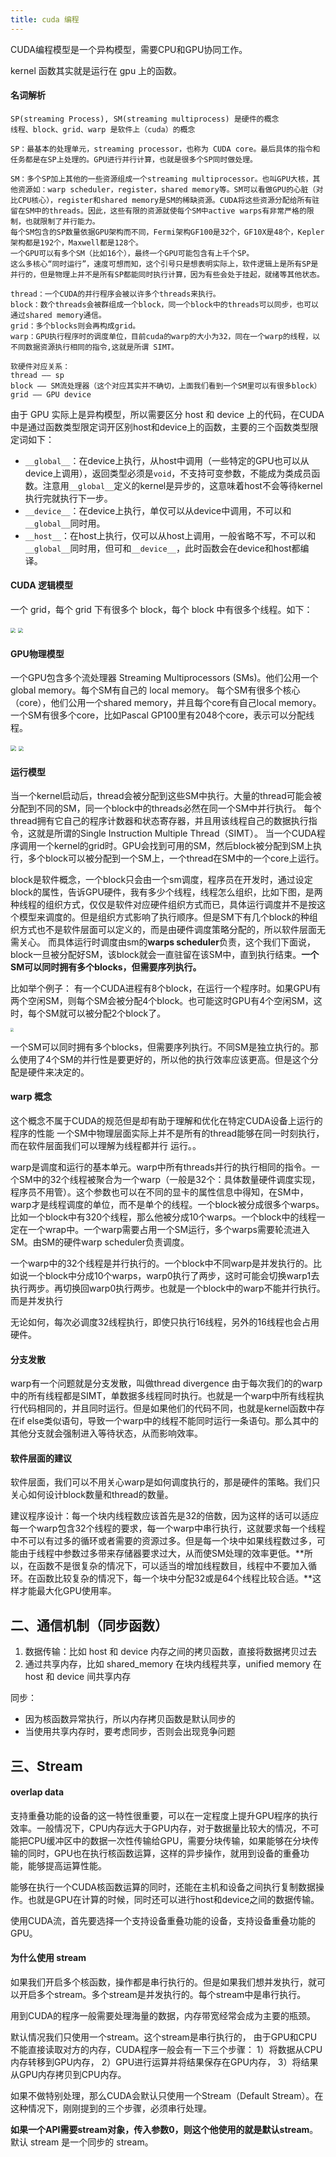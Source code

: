 ```yaml
---
title: cuda 编程
---
```


CUDA编程模型是一个异构模型，需要CPU和GPU协同工作。

kernel 函数其实就是运行在 gpu 上的函数。

#### 名词解析

```
SP(streaming Process), SM(streaming multiprocess) 是硬件的概念
线程、block、grid、warp 是软件上（cuda）的概念

SP：最基本的处理单元，streaming processor，也称为 CUDA core。最后具体的指令和任务都是在SP上处理的。GPU进行并行计算，也就是很多个SP同时做处理。

SM：多个SP加上其他的一些资源组成一个streaming multiprocessor。也叫GPU大核，其他资源如：warp scheduler，register，shared memory等。SM可以看做GPU的心脏（对比CPU核心），register和shared memory是SM的稀缺资源。CUDA将这些资源分配给所有驻留在SM中的threads。因此，这些有限的资源就使每个SM中active warps有非常严格的限制，也就限制了并行能力。
每个SM包含的SP数量依据GPU架构而不同，Fermi架构GF100是32个，GF10X是48个，Kepler架构都是192个，Maxwell都是128个。
一个GPU可以有多个SM（比如16个），最终一个GPU可能包含有上千个SP。
这么多核心“同时运行”，速度可想而知，这个引号只是想表明实际上，软件逻辑上是所有SP是并行的，但是物理上并不是所有SP都能同时执行计算，因为有些会处于挂起，就绪等其他状态。

thread：一个CUDA的并行程序会被以许多个threads来执行。
block：数个threads会被群组成一个block，同一个block中的threads可以同步，也可以通过shared memory通信。
grid：多个blocks则会再构成grid。
warp：GPU执行程序时的调度单位，目前cuda的warp的大小为32，同在一个warp的线程，以不同数据资源执行相同的指令,这就是所谓 SIMT。

软硬件对应关系：
thread —— sp
block —— SM流处理器（这个对应其实并不确切，上面我们看到一个SM里可以有很多block）
grid —— GPU device
```

由于 GPU 实际上是异构模型，所以需要区分 host 和 device 上的代码，在CUDA中是通过函数类型限定词开区别host和device上的函数，主要的三个函数类型限定词如下：

- `__global__`：在device上执行，从host中调用（一些特定的GPU也可以从device上调用），返回类型必须是`void`，不支持可变参数，不能成为类成员函数。注意用`__global__`定义的kernel是异步的，这意味着host不会等待kernel执行完就执行下一步。
- `__device__`：在device上执行，单仅可以从device中调用，不可以和`__global__`同时用。
- `__host__`：在host上执行，仅可以从host上调用，一般省略不写，不可以和`__global__`同时用，但可和`__device__`，此时函数会在device和host都编译。

#### CUDA 逻辑模型

一个 grid，每个 grid 下有很多个 block，每个 block 中有很多个线程。如下：

<img src="./image/cuda逻辑模型1.png" style="zoom:50%;" />

<img src="./image/cuda逻辑模型2.png" style="zoom:50%;" />

#### GPU物理模型

一个GPU包含多个流处理器 Streaming Multiprocessors (SMs)。他们公用一个 global memory。每个SM有自己的 local memory。
每个SM有很多个核心（core），他们公用一个shared memory，并且每个core有自己local memory。一个SM有很多个core，比如Pascal GP100里有2048个core，表示可以分配线程。

<img src="./image/物理模型1.png" style="zoom:55%;" />

<img src="./image/物理模型2.png" style="zoom:50%;" />

#### 运行模型

当一个kernel启动后，thread会被分配到这些SM中执行。大量的thread可能会被分配到不同的SM，同一个block中的threads必然在同一个SM中并行执行。
每个thread拥有它自己的程序计数器和状态寄存器，并且用该线程自己的数据执行指令，这就是所谓的Single Instruction Multiple Thread（SIMT）。
当一个CUDA程序调用一个kernel的grid时。GPU会找到可用的SM，然后block被分配到SM上执行，多个block可以被分配到一个SM上，一个thread在SM中的一个core上运行。

block是软件概念，一个block只会由一个sm调度，程序员在开发时，通过设定block的属性，告诉GPU硬件，我有多少个线程，线程怎么组织，比如下图，是两种线程的组织方式，仅仅是软件对应硬件组织方式而已，具体运行调度并不是按这个模型来调度的。但是组织方式影响了执行顺序。但是SM下有几个block的种组织方式也不是软件层面可以定义的，而是由硬件调度策略分配的，所以软件层面无需关心。
而具体运行时调度由sm的**warps scheduler**负责，这个我们下面说，block一旦被分配好SM，该block就会一直驻留在该SM中，直到执行结束。**一个SM可以同时拥有多个blocks，但需要序列执行。**

比如举个例子：
有一个CUDA进程有8个block，在运行一个程序时。如果GPU有两个空闲SM，则每个SM会被分配4个block。也可能这时GPU有4个空闲SM，这时，每个SM就可以被分配2个block了。

<img src="./image/SM分配block.png" style="zoom:33%;" />

一个SM可以同时拥有多个blocks，但需要序列执行。不同SM是独立执行的。那么使用了4个SM的并行性是要更好的，所以他的执行效率应该更高。但是这个分配是硬件来决定的。

#### warp 概念

这个概念不属于CUDA的规范但是却有助于理解和优化在特定CUDA设备上运行的程序的性能
一个SM中物理层面实际上并不是所有的thread能够在同一时刻执行，而在软件层面我们可以理解为线程都并行 运行。。

warp是调度和运行的基本单元。warp中所有threads并行的执行相同的指令。一个SM中的32个线程被聚合为一个warp（一般是32个：具体数量硬件调度实现，程序员不用管）。这个参数也可以在不同的显卡的属性信息中得知，在SM中，warp才是线程调度的单位，而不是单个的线程。一个block被分成很多个warps。比如一个block中有320个线程，那么他被分成10个warps。一个block中的线程一定在一个wrap中。一个warp需要占用一个SM运行，多个warps需要轮流进入SM。由SM的硬件warp scheduler负责调度。

一个warp中的32个线程是并行执行的。一个block中不同warp是并发执行的。比如说一个block中分成10个warps，warp0执行了两步，这时可能会切换warp1去执行两步。再切换回warp0执行两步。也就是一个block中的warp不能并行执行。而是并发执行

无论如何，每次必调度32线程执行，即使只执行16线程，另外的16线程也会占用硬件。

#### 分支发散

warp有一个问题就是分支发散，叫做thread divergence
由于每次我们的的warp中的所有线程都是SIMT，单数据多线程同时执行。也就是一个warp中所有线程执行代码相同的，并且同时运行。但是如果他们的代码不同，也就是kernel函数中存在if else类似语句，导致一个warp中的线程不能同时运行一条语句。那么其中的其他分支就会强制进入等待状态，从而影响效率。

#### 软件层面的建议

软件层面，我们可以不用关心warp是如何调度执行的，那是硬件的策略。我们只关心如何设计block数量和thread的数量。

建议程序设计：每一个块内线程数应该首先是32的倍数，因为这样的话可以适应每一个warp包含32个线程的要求，每一个warp中串行执行，这就要求每一个线程中不可以有过多的循环或者需要的资源过多。但是每一个块中如果线程数过多，可能由于线程中参数过多带来存储器要求过大，从而使SM处理的效率更低。**所以，在函数不是很复杂的情况下，可以适当的增加线程数目，线程中不要加入循环。在函数比较复杂的情况下，每一个块中分配32或是64个线程比较合适。**这样才能最大化GPU使用率。

## 二、通信机制（同步函数）

1. 数据传输：比如 host 和 device 内存之间的拷贝函数，直接将数据拷贝过去
2. 通过共享内存，比如 shared_memory 在块内线程共享，unified memory 在 host 和 device 间共享内存

同步：

- 因为核函数异常执行，所以内存拷贝函数是默认同步的
- 当使用共享内存时，要考虑同步，否则会出现竞争问题

## 三、Stream

#### overlap data

支持重叠功能的设备的这一特性很重要，可以在一定程度上提升GPU程序的执行效率。一般情况下，CPU内存远大于GPU内存，对于数据量比较大的情况，不可能把CPU缓冲区中的数据一次性传输给GPU，需要分块传输，如果能够在分块传输的同时，GPU也在执行核函数运算，这样的异步操作，就用到设备的重叠功能，能够提高运算性能。

能够在执行一个CUDA核函数运算的同时，还能在主机和设备之间执行复制数据操作。也就是GPU在计算的时候，同时还可以进行host和device之间的数据传输。

使用CUDA流，首先要选择一个支持设备重叠功能的设备，支持设备重叠功能的GPU。

#### 为什么使用 stream

如果我们开启多个核函数，操作都是串行执行的。但是如果我们想并发执行，就可以开启多个stream。多个stream是并发执行的。每个stream中是串行执行。

用到CUDA的程序一般需要处理海量的数据，内存带宽经常会成为主要的瓶颈。

默认情况我们只使用一个stream。这个stream是串行执行的，
由于GPU和CPU不能直接读取对方的内存，CUDA程序一般会有一下三个步骤：
1）将数据从CPU内存转移到GPU内存，
2）GPU进行运算并将结果保存在GPU内存，
3）将结果从GPU内存拷贝到CPU内存。

如果不做特别处理，那么CUDA会默认只使用一个Stream（Default Stream）。在这种情况下，刚刚提到的三个步骤，必须串行处理。

**如果一个API需要stream对象，传入参数0，则这个他使用的就是默认stream**。默认 stream 是一个同步的 stream。
